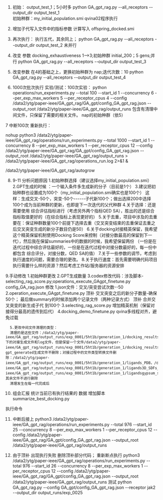 1. 初始：  output_test_1；5小时多
   python GA_gpt_rag.py --all_receptors --output_dir output_test_1     
   初始种群：my_initial_population.smi    qvina02程序执行
2. 增加子代写入文件中的指标参数 计算写入  offspring_docked.smi

3. 再次执行：
   执行五代，其余同上；
   python GA_gpt_rag.py --all_receptors --output_dir output_test_2  未并行

4. 改变 参数 docking_exhaustiveness 1-->3;初始种群 initial_200；5 gens;并行
   python GA_gpt_rag.py --all_receptors --output_dir output_test_3

5. 改变参数 在4的基础之上，更换初始种群为 nap;迭代次数：10
   python GA_gpt_rag.py --all_receptors --output_dir output_test_4



6. 1000次批次执行
  实验/测试：100次实验：
  python operations/run_experiments.py --total 100 --start_id 1 --concurrency 6 --per_exp_max_workers 5 --per_receptor_cpus 4 --config /data2/ytg/paper-ieee/GA_gpt_rag/GA_gpt/config_GA_gpt_rag.json --output_root /data2/ytg/paper-ieee/GA_gpt_rag/output_runs
  包含有清理中间文件，只保留了需要的相关文件。  nap的初始种群（依5）

7 中断100次
重新执行：

nohup python3 /data2/ytg/paper-ieee/GA_gpt_rag/operations/run_experiments.py   --total 1000   --start_id 1   --concurrency 8   --per_exp_max_workers 1   --per_receptor_cpus 12   --config /data2/ytg/paper-ieee/GA_gpt_rag/GA_gpt/config_GA_gpt_rag.json   --output_root /data2/ytg/paper-ieee/GA_gpt_rag/output_runs   > /data2/ytg/paper-ieee/GA_gpt_rag/operations_run.log 2>&1 &
  
/data2/ytg/paper-ieee/GA_gpt_rag/autogrow

8. 9-11
   分析问题原因
   1.初始种群选择（建议选择my_initial_population.smi）
   2.GPT生成的时候 ：一个输入条件多生成新的分子（目前是1个）
   3.建议把初始种群也设置成为100个（my_initial_population.smi确实也是100个）
   这样：生成交叉-50个，突变-50个------子代新100个；做出选择200中选择100个成为当前种群的更新，也即是下一次迭代的父代种群
   4.关于选择：还是需要使用 综合评估指标进行（考虑另外两个指标QED SA），胜出的还是综合指标取值更好的（在综合指标上表现更好的）
   5.关于去重，项目中涉及的去重要在：保证种群数量100个前提下选择去重（交叉突变结束的去重保证去重之后交叉突变生成的新分子数目仍是50）
   6.关于docking对接精英保留，我希望这个精英保留机制使用Docking Score来控制（对接分数最高的保留到下一代），然后我在保留summaries中的数据的时候，我希望保留两份
   （一份是在迭代过程中综合评估最好的，一份是在迭代过程中对接分数最好的，每一份中都包含 综合评分，对接分数，QED  SA的值）
   7.关于一些参数的调节，考虑到执行速度的问题，需要合理的更改。
   8.关于执行速度：首先需要明确代码项目执行需要什么样的资源？然后考虑工作站/服务器的资源安排

9.手动修改
   1.初始种群更改
   2.GPT生成数量
   3.codex修改代码：涉及脚本-selecting_rag_score.py;operations_execute_GAgpt_finetune.py config_GA_rag.json 
   修改
      1.json文件：交叉/突变尝试次数--50
      2.operation_execute_GAgpt_finetune.py
      顶补 交叉突变之后的新分子数量-确保50个；
      最后做summary的时候添加两个记录文件（两种记录方式）
      顶补 合并交叉突变的新生成子代 到100个
      3.selecting_rag_score.py
      增加精英机制（保留对接得分最高的遗传到后代）
      4.docking_demo_finetune.py
      qvina多线程对齐，避免过载

      5.更改中间文件清理的类型：
      清理的是这些文件：/data2/ytg/paper-ieee/GA_gpt_rag/output_runs/exp_0001/5ht1b/generation_1/docking_results下的对接生成文件和log文件，但是保留一个文件/data2/ytg/paper-ieee/GA_gpt_rag/output_runs/exp_0001/5ht1b/generation_1/docking_results/final_scored.smi；gpt_generated生成文件不删除；对接过程中的文件类型转换文件删除：/data2/ytg/paper-ieee/GA_gpt_rag/output_runs/exp_0001/5ht1b/generation_1/ligands_PDB，/data2/ytg/paper-ieee/GA_gpt_rag/output_runs/exp_0001/5ht1b/generation_1/ligands3D_SDFs_PDB，/data2/ytg/paper-ieee/GA_gpt_rag/output_runs/exp_0001/5ht1b/generation_1/ligandsgypsum_submission_files；其余文件不进行删除
      清理发生在每一代完成后

10. 组会汇报
  统计当前已有执行结果的 数据
  增加脚本 summarize_best_docking.py

  执行命令
  

11. 中断后接上
python3 /data2/ytg/paper-ieee/GA_gpt_rag/operations/run_experiments.py   --total 976   --start_id 25   --concurrency 8   --per_exp_max_workers 1   --per_receptor_cpus 12   --config /data2/ytg/paper-ieee/GA_gpt_rag/GA_gpt/config_GA_gpt_rag.json   --output_root /data2/ytg/paper-ieee/GA_gpt_rag/output_runs

12. 由于顶补  出现执行失败
    删除顶补部分代码；
重新断点执行
python3 /data2/ytg/paper-ieee/GA_gpt_rag/operations/run_experiments.py   --total 976   --start_id 26   --concurrency 8   --per_exp_max_workers 1   --per_receptor_cpus 12   --config /data2/ytg/paper-ieee/GA_gpt_rag/GA_gpt/config_GA_gpt_rag.json   --output_root /data2/ytg/paper-ieee/GA_gpt_rag/output_runs
测试
python GA_gpt_rag.py --config GA_gpt/config_GA_gpt_rag.json --receptor jak2 --output_dir output_runs/exp_0025







